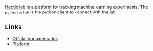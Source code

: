 [Hectiq lab](https://lab.hectiq.ai) is a platform for tracking machine learning experiments. The `pyhectiqlab` is the python client to connect with the lab.

## Links

- [Official documentation](https://docs.hectiq.ai)
- [Platform](https://lab.hectiq.ai)
